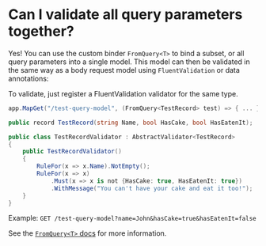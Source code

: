 # Can I validate all query parameters together?

Yes! You can use the custom binder `FromQuery<T>` to bind a subset, or all query parameters into a single model. This model can then be validated in the same way as a body request model using `FluentValidation` or data annotations:

To validate, just register a FluentValidation validator for the same type.

```csharp
app.MapGet("/test-query-model", (FromQuery<TestRecord> test) => { ... });

public record TestRecord(string Name, bool HasCake, bool HasEatenIt);

public class TestRecordValidator : AbstractValidator<TestRecord>
{
    public TestRecordValidator()
    {
        RuleFor(x => x.Name).NotEmpty();
        RuleFor(x => x)
            .Must(x => x is not {HasCake: true, HasEatenIt: true})
            .WithMessage("You can't have your cake and eat it too!");
    }
}
```
Example: `GET /test-query-model?name=John&hasCake=true&hasEatenIt=false`

See the [`FromQuery<T>` docs](../custom-binders/FromQuery.md) for more information.
